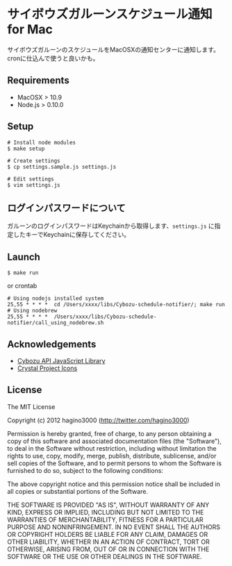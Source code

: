 # サイボウズガルーンスケジュール通知 for Mac

サイボウズガルーンのスケジュールをMacOSXの通知センターに通知します。cronに仕込んで使うと良いかも。

## Requirements

- MacOSX > 10.9
- Node.js > 0.10.0

## Setup

```
# Install node modules
$ make setup

# Create settings
$ cp settings.sample.js settings.js

# Edit settings
$ vim settings.js
```

## ログインパスワードについて

ガルーンのログインパスワードはKeychainから取得します、`settings.js` に指定したキーでKeychainに保存してください。

## Launch

```
$ make run
```

or crontab

```
# Using nodejs installed system
25,55 * * * *  cd /Users/xxxx/libs/Cybozu-schedule-notifier/; make run
# Using nodebrew
25,55 * * * *  /Users/xxxx/libs/Cybozu-schedule-notifier/call_using_nodebrew.sh
```


## Acknowledgements

- [Cybozu API JavaScript Library](https://code.google.com/p/cybozu-connect/)
- [Crystal Project Icons](http://www.softicons.com/system-icons/crystal-project-icons-by-everaldo-coelho)

## License

The MIT License

Copyright (c) 2012 hagino3000 (http://twitter.com/hagino3000)

Permission is hereby granted, free of charge, to any person obtaining a copy of this software and associated documentation files (the "Software"), to deal in the Software without restriction, including without limitation the rights to use, copy, modify, merge, publish, distribute, sublicense, and/or sell copies of the Software, and to permit persons to whom the Software is furnished to do so, subject to the following conditions:

The above copyright notice and this permission notice shall be included in all copies or substantial portions of the Software.

THE SOFTWARE IS PROVIDED "AS IS", WITHOUT WARRANTY OF ANY KIND, EXPRESS OR IMPLIED, INCLUDING BUT NOT LIMITED TO THE WARRANTIES OF MERCHANTABILITY, FITNESS FOR A PARTICULAR PURPOSE AND NONINFRINGEMENT. IN NO EVENT SHALL THE AUTHORS OR COPYRIGHT HOLDERS BE LIABLE FOR ANY CLAIM, DAMAGES OR OTHER LIABILITY, WHETHER IN AN ACTION OF CONTRACT, TORT OR OTHERWISE, ARISING FROM, OUT OF OR IN CONNECTION WITH THE SOFTWARE OR THE USE OR OTHER DEALINGS IN THE SOFTWARE.

